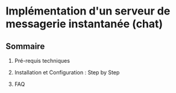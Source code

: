 # Implémentation d'un serveur de messagerie instantanée (chat)

## **Sommaire**

1. Pré-requis techniques

2. Installation et Configuration : Step by Step

3. FAQ